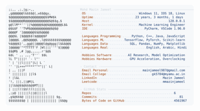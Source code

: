 <picture>
  <source srcset="https://raw.githubusercontent.com/mmazinjameel/mmazinjameel/main/dark_mode.svg?v=1738865551" media="(prefers-color-scheme: dark)">
  <img src="https://raw.githubusercontent.com/mmazinjameel/mmazinjameel/main/light_mode.svg?v=1738865551">
</picture>
